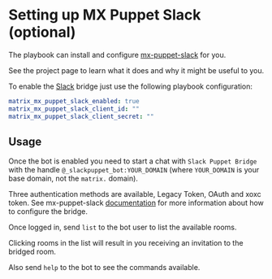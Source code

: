 # Setting up MX Puppet Slack (optional)

The playbook can install and configure
[mx-puppet-slack](https://github.com/Sorunome/mx-puppet-slack) for you.

See the project page to learn what it does and why it might be useful to you.

To enable the [Slack](https://slack.com/) bridge just use the following
playbook configuration:


```yaml
matrix_mx_puppet_slack_enabled: true
matrix_mx_puppet_slack_client_id: ""
matrix_mx_puppet_slack_client_secret: ""
```


## Usage

Once the bot is enabled you need to start a chat with `Slack Puppet Bridge` with
the handle `@_slackpuppet_bot:YOUR_DOMAIN` (where `YOUR_DOMAIN` is your base
domain, not the `matrix.` domain).

Three authentication methods are available, Legacy Token, OAuth and xoxc token.
See mx-puppet-slack [documentation](https://github.com/Sorunome/mx-puppet-slack)
for more information about how to configure the bridge.

Once logged in, send `list` to the bot user to list the available rooms.

Clicking rooms in the list will result in you receiving an invitation to the
bridged room.

Also send `help` to the bot to see the commands available.
